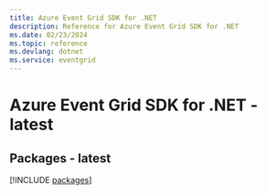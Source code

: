 ```yaml
---
title: Azure Event Grid SDK for .NET
description: Reference for Azure Event Grid SDK for .NET
ms.date: 02/23/2024
ms.topic: reference
ms.devlang: dotnet
ms.service: eventgrid
---
```

# Azure Event Grid SDK for .NET - latest
## Packages - latest
[!INCLUDE [packages](event-grid-index.md)]